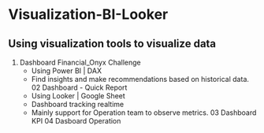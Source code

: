 # Visualization-BI-Looker
Using visualization tools to visualize data
--------------------------------------------
01. Dashboard Financial_Onyx Challenge
    - Using Power BI | DAX 
    - Find insights and make recommendations based on historical data.
02 Dashboard - Quick Report
    - Using Looker | Google Sheet
    - Dashboard tracking realtime
    - Mainly support for Operation team to observe metrics.
03 Dashboard KPI
04 Dasboard Operation

